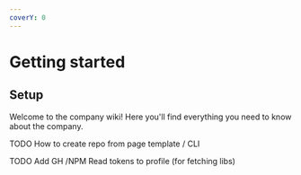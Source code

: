 ```yaml
---
coverY: 0
---
```


# Getting started

## Setup

Welcome to the company wiki! Here you'll find everything you need to know about the company.

TODO How to create repo from page template / CLI

TODO Add GH /NPM Read tokens to profile (for fetching libs)
